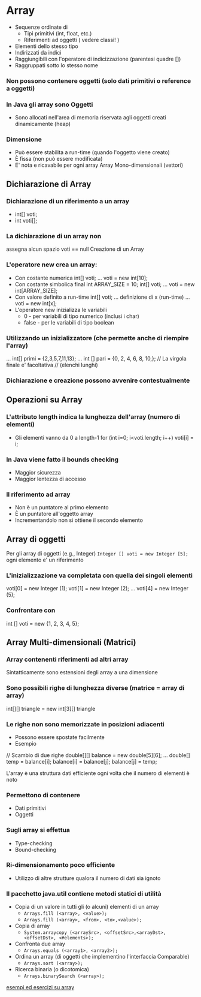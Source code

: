 # Array

* Sequenze ordinate di
  * Tipi primitivi (int, float, etc.)
  * Riferimenti ad oggetti ( vedere classi! )
* Elementi dello stesso tipo
* Indirizzati da indici
* Raggiungibili con l'operatore di indicizzazione (parentesi quadre [])
* Raggruppati sotto lo stesso nome

### Non possono contenere oggetti (solo dati primitivi o reference a oggetti)

### In Java gli array sono Oggetti
* Sono allocati nell'area di memoria riservata agli oggetti creati dinamicamente (heap)

### Dimensione
* Può essere stabilita a run-time (quando l'oggetto viene creato)
* È fissa (non può essere modificata)
* E' nota e ricavabile per ogni array Array Mono-dimensionali (vettori)

## Dichiarazione di Array

### Dichiarazione di un riferimento a un array
* int[] voti;
* int voti[];

### La dichiarazione di un array non
assegna alcun spazio
voti == null
Creazione di un Array

### L'operatore new crea un array:
* Con costante numerica
int[] voti;
...
voti = new int[10];
*  Con costante simbolica
final int ARRAY_SIZE = 10;
int[] voti;
...
voti = new int[ARRAY_SIZE];
*  Con valore definito a run-time
int[] voti;
... definizione di x (run-time) ...
voti = new int[x];
* L'operatore new inizializza le variabili
  * 0 - per variabili di tipo numerico (inclusi i char)
  * false - per le variabili di tipo boolean

### Utilizzando un inizializzatore (che permette anche di riempire l'array)
...
int[] primi = {2,3,5,7,11,13};
...
int [] pari = {0, 2, 4, 6, 8, 10,};
// La virgola finale e' facoltativa
// (elenchi lunghi)

### Dichiarazione e creazione possono avvenire contestualmente

## Operazioni su Array

### L'attributo length indica la lunghezza dell'array (numero di elementi)

* Gli elementi vanno da 0 a length-1
for (int i=0; i<voti.length; i++)
voti[i] = i;

### In Java viene fatto il bounds checking

* Maggior sicurezza
* Maggior lentezza di accesso

### Il riferimento ad array

* Non è un puntatore al primo elemento
* È un puntatore all'oggetto array
* Incrementandolo non si ottiene il secondo elemento

## Array di oggetti

Per gli array di oggetti (e.g., Integer) `Integer [] voti = new Integer [5];` ogni elemento e' un riferimento

### L'inizializzazione va completata con quella dei singoli elementi

voti[0] = new Integer (1);
voti[1] = new Integer (2);
...
voti[4] = new Integer (5);

### Confrontare con

int [] voti = new {1, 2, 3, 4, 5};

## Array Multi-dimensionali (Matrici)

### Array contenenti riferimenti ad altri array

Sintatticamente sono estensioni degli array a una dimensione

### Sono possibili righe di lunghezza diverse (matrice = array di array)


int[][] triangle = new int[3][]
triangle

### Le righe non sono memorizzate in posizioni adiacenti
* Possono essere spostate facilmente
* Esempio

// Scambio di due righe
double[][] balance = new double[5][6];
...
double[] temp = balance[i];
balance[i] = balance[j];
balance[j] = temp;

L'array è una struttura dati efficiente ogni volta che il numero di elementi è noto

### Permettono di contenere

* Dati primitivi
* Oggetti

### Sugli array si effettua

* Type-checking
* Bound-checking

### Ri-dimensionamento poco efficiente
* Utilizzo di altre strutture qualora il numero di dati sia ignoto

### Il pacchetto java.util contiene metodi statici di utilità

* Copia di un valore in tutti gli (o alcuni) elementi di un array
    * `Arrays.fill (<array>, <value>);`
    * `Arrays.fill (<array>, <from>, <to>,<value>);`
* Copia di array
    * `System.arraycopy (<arraySrc>, <offsetSrc>,<arrayDst>, <offsetDst>, <#elements>);`
* Confronta due array
    * `Arrays.equals (<array1>, <array2>);`
* Ordina un array (di oggetti che implementino l'interfaccia Comparable)
    * `Arrays.sort (<array>);`
* Ricerca binaria (o dicotomica)
    * `Arrays.binarySearch (<array>);`



[esempi ed esercizi su array](https://gist.github.com/maboglia/112d52611f8fa02c1772e0b48405fc72)
